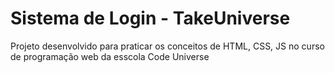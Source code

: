 # Sistema de Login - TakeUniverse

Projeto desenvolvido para praticar os conceitos de HTML, CSS, JS no curso de programação web da esscola Code Universe

